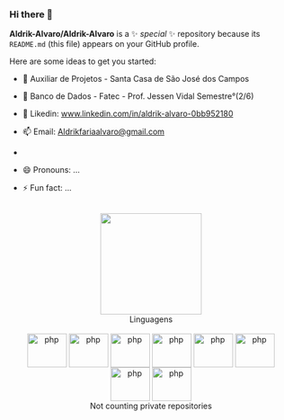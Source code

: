 ### Hi there 👋
**Aldrik-Alvaro/Aldrik-Alvaro** is a ✨ _special_ ✨ repository because its `README.md` (this file) appears on your GitHub profile.

Here are some ideas to get you started:

- 🔭 Auxiliar de Projetos - Santa Casa de São José dos Campos 
- 🌱 Banco de Dados - Fatec - Prof. Jessen Vidal Semestre°(2/6)


- 💬 Likedin: www.linkedin.com/in/aldrik-alvaro-0bb952180
- 📫 Email: Aldrikfariaalvaro@gmail.com
- 
- 😄 Pronouns: ...
- ⚡ Fun fact: ...


<br>
<div align = "center">
  <a href="https://github.com/Aldrik-Alvaro">
   <img height = "180em" src = "https://github-readme-stats.vercel.app/api?username=Aldrik-Alvaro&show_icons=true&theme=cobalt&include_all_commits=true&count_private=true" />
  </a>
  </br>
  Linguagens
</div>

<br>


<div align = "center">
   <!--- LARAVEL ---><img align = "center" alt = "php" height = "60" width = "70" src ="https://cdn.jsdelivr.net/gh/devicons/devicon/icons/laravel/laravel-plain-wordmark.svg"/>
   <!--- HTML5 ---><img align = "center" alt = "php" height = "60" width = "70" src ="https://cdn.jsdelivr.net/gh/devicons/devicon/icons/html5/html5-original.svg"/>
   <!--- PHP ---><img align = "center" alt = "php" height = "60" width = "70" src ="https://cdn.jsdelivr.net/gh/devicons/devicon/icons/php/php-original.svg"/>
   <!--- CSS3 ---><img align = "center" alt = "php" height = "60" width = "70" src ="https://cdn.jsdelivr.net/gh/devicons/devicon/icons/css3/css3-original-wordmark.svg"/>
  <!--- BOOTSTRAP ---><img align = "center" alt = "php" height = "60" width = "70" src ="https://cdn.jsdelivr.net/gh/devicons/devicon/icons/bootstrap/bootstrap-plain-wordmark.svg"/>
   <!--- JAVA ---><img align = "center" alt = "php" height = "60" width = "70" src ="https://cdn.jsdelivr.net/gh/devicons/devicon/icons/java/java-original-wordmark.svg"/>
   <!--- MYSQL ---><img align = "center" alt = "php" height = "60" width = "70" src ="https://cdn.jsdelivr.net/gh/devicons/devicon/icons/mysql/mysql-original-wordmark.svg"/>
   <!--- ORACLE ---><img align = "center" alt = "php" height = "60" width = "70" src ="https://cdn.jsdelivr.net/gh/devicons/devicon/icons/oracle/oracle-original.svg"/>
  
   
  

  </a>
  </br> Not counting private repositories
</div>

